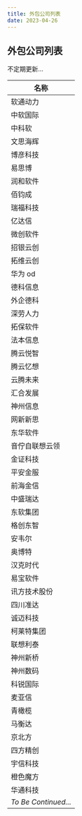 ```yaml
---
title: 外包公司列表
date: 2023-04-26
---
```


## 外包公司列表

不定期更新...

| 名称
| -
| 软通动力
| 中软国际
| 中科软
| 文思海辉
| 博彦科技
| 易思博
| 润和软件
| 佰钧成
| 瑞福科技
| 亿达信
| 微创软件
| 招银云创
| 拓维云创
| 华为 od
| 德科信息
| 外企德科
| 深劳人力
| 拓保软件
| 法本信息
| 腾云悦智
| 腾云忆想
| 云腾未来
| 汇合发展
| 神州信息
| 网新新思
| 东华软件
| 音佇自联想云领
| 金证科技
| 平安金服
| 前海金信
| 中盛瑞达
| 东软集团
| 格创东智
| 安韦尔
| 奥博特
| 汉克时代
| 易宝软件
| 讯方技术股份
| 四川准达
| 诚迈科技
| 柯莱特集团
| 联想利泰
| 神州新桥
| 神州数码
| 科锐国际
| 麦亚信
| 青橄榄
| 马衡达
| 京北方
| 四方精创
| 宇信科技
| 橙色魔方
| 华通科技
| *To Be Continued...*
